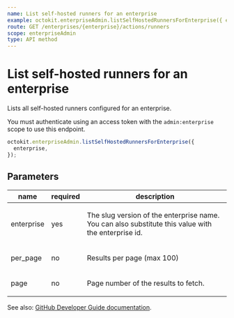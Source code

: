 ```yaml
---
name: List self-hosted runners for an enterprise
example: octokit.enterpriseAdmin.listSelfHostedRunnersForEnterprise({ enterprise })
route: GET /enterprises/{enterprise}/actions/runners
scope: enterpriseAdmin
type: API method
---
```


# List self-hosted runners for an enterprise

Lists all self-hosted runners configured for an enterprise.

You must authenticate using an access token with the `admin:enterprise` scope to use this endpoint.

```js
octokit.enterpriseAdmin.listSelfHostedRunnersForEnterprise({
  enterprise,
});
```

## Parameters

<table>
  <thead>
    <tr>
      <th>name</th>
      <th>required</th>
      <th>description</th>
    </tr>
  </thead>
  <tbody>
    <tr><td>enterprise</td><td>yes</td><td>

The slug version of the enterprise name. You can also substitute this value with the enterprise id.

</td></tr>
<tr><td>per_page</td><td>no</td><td>

Results per page (max 100)

</td></tr>
<tr><td>page</td><td>no</td><td>

Page number of the results to fetch.

</td></tr>
  </tbody>
</table>

See also: [GitHub Developer Guide documentation](https://developer.github.com/v3/enterprise-admin/actions/#list-self-hosted-runners-for-an-enterprise).
